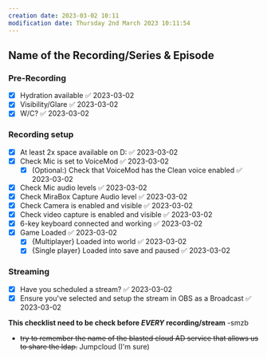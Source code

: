 ```yaml
---
creation date: 2023-03-02 10:11
modification date: Thursday 2nd March 2023 10:11:54
---
```


## Name of the Recording/Series & Episode #
### Pre-Recording
- [x] Hydration available ✅ 2023-03-02
- [x] Visibility/Glare ✅ 2023-03-02
- [x] W/C? ✅ 2023-03-02

### Recording setup
- [x] At least 2x space available on D: ✅ 2023-03-02
- [x] Check Mic is set to VoiceMod ✅ 2023-03-02
  - [x] (Optional:) Check that VoiceMod has the Clean voice enabled ✅ 2023-03-02
- [x] Check Mic audio levels ✅ 2023-03-02
- [x] Check MiraBox Capture Audio level ✅ 2023-03-02
- [x] Check Camera is enabled and visible ✅ 2023-03-02
- [x] Check video capture is enabled and visible ✅ 2023-03-02
- [x] 6-key keyboard connected and working ✅ 2023-03-02
- [x] Game Loaded ✅ 2023-03-02
  - [x] {Multiplayer} Loaded into world ✅ 2023-03-02
  - [x] {Single player} Loaded into save and paused ✅ 2023-03-02

### Streaming
- [x] Have you scheduled a stream? ✅ 2023-03-02
- [x] Ensure you've selected and setup the stream in OBS as a Broadcast ✅ 2023-03-02

**This checklist need to be check before *EVERY* recording/stream**
-smzb

- ~~try to remember the name of the blasted cloud AD service that allows us to share the ldap.~~ Jumpcloud (I'm sure)
